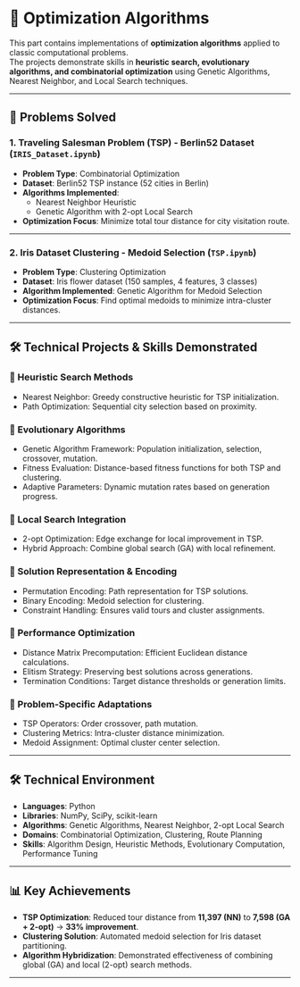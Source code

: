 # 🔧 Optimization Algorithms 

This part contains implementations of **optimization algorithms** applied to classic computational problems.  
The projects demonstrate skills in **heuristic search, evolutionary algorithms, and combinatorial optimization** using Genetic Algorithms, Nearest Neighbor, and Local Search techniques.

---

## 📂 Problems Solved

### 1. **Traveling Salesman Problem (TSP) - Berlin52 Dataset** (`IRIS_Dataset.ipynb`)  
- **Problem Type**: Combinatorial Optimization  
- **Dataset**: Berlin52 TSP instance (52 cities in Berlin)  
- **Algorithms Implemented**:  
  - Nearest Neighbor Heuristic  
  - Genetic Algorithm with 2-opt Local Search  
- **Optimization Focus**: Minimize total tour distance for city visitation route.  

---

### 2. **Iris Dataset Clustering - Medoid Selection** (`TSP.ipynb`) 
- **Problem Type**: Clustering Optimization  
- **Dataset**: Iris flower dataset (150 samples, 4 features, 3 classes)  
- **Algorithm Implemented**: Genetic Algorithm for Medoid Selection  
- **Optimization Focus**: Find optimal medoids to minimize intra-cluster distances.  

---

## 🛠️ Technical Projects & Skills Demonstrated

### 🔹 Heuristic Search Methods  
- Nearest Neighbor: Greedy constructive heuristic for TSP initialization.  
- Path Optimization: Sequential city selection based on proximity.  

### 🔹 Evolutionary Algorithms  
- Genetic Algorithm Framework: Population initialization, selection, crossover, mutation.  
- Fitness Evaluation: Distance-based fitness functions for both TSP and clustering.  
- Adaptive Parameters: Dynamic mutation rates based on generation progress.  

### 🔹 Local Search Integration  
- 2-opt Optimization: Edge exchange for local improvement in TSP.  
- Hybrid Approach: Combine global search (GA) with local refinement.  

### 🔹 Solution Representation & Encoding  
- Permutation Encoding: Path representation for TSP solutions.  
- Binary Encoding: Medoid selection for clustering.  
- Constraint Handling: Ensures valid tours and cluster assignments.  

### 🔹 Performance Optimization  
- Distance Matrix Precomputation: Efficient Euclidean distance calculations.  
- Elitism Strategy: Preserving best solutions across generations.  
- Termination Conditions: Target distance thresholds or generation limits.  

### 🔹 Problem-Specific Adaptations  
- TSP Operators: Order crossover, path mutation.  
- Clustering Metrics: Intra-cluster distance minimization.  
- Medoid Assignment: Optimal cluster center selection.  

---

## 🛠️ Technical Environment
- **Languages**: Python  
- **Libraries**: NumPy, SciPy, scikit-learn  
- **Algorithms**: Genetic Algorithms, Nearest Neighbor, 2-opt Local Search  
- **Domains**: Combinatorial Optimization, Clustering, Route Planning  
- **Skills**: Algorithm Design, Heuristic Methods, Evolutionary Computation, Performance Tuning  

---

## 📊 Key Achievements
- **TSP Optimization**: Reduced tour distance from **11,397 (NN)** to **7,598 (GA + 2-opt)** → **33% improvement**.  
- **Clustering Solution**: Automated medoid selection for Iris dataset partitioning.  
- **Algorithm Hybridization**: Demonstrated effectiveness of combining global (GA) and local (2-opt) search methods.  

---
